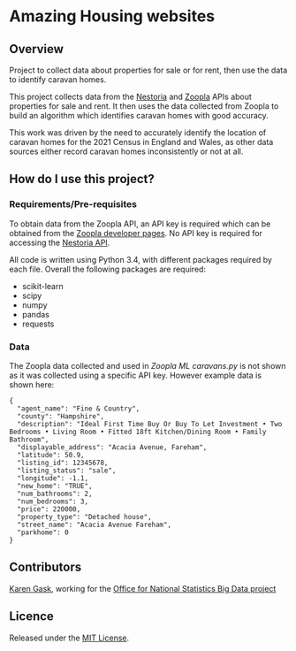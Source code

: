 # Amazing Housing websites

## Overview

Project to collect data about properties for sale or for rent, then use the data to identify caravan homes.

This project collects data from the [Nestoria](http://www.nestoria.co.uk/) and [Zoopla](http://www.zoopla.co.uk/) APIs about properties for sale and rent. It then uses the data collected from Zoopla to build an algorithm which identifies caravan homes with good accuracy.

This work was driven by the need to accurately identify the location of caravan homes for the 2021 Census in England and Wales, as other data sources either record caravan homes inconsistently or not at all.

## How do I use this project?

### Requirements/Pre-requisites

To obtain data from the Zoopla API, an API key is required which can be obtained from the [Zoopla developer pages](http://developer.zoopla.com/). No API key is required for accessing the [Nestoria API](http://www.nestoria.co.uk/help/api).

All code is written using Python 3.4, with different packages required by each file. Overall the following packages are required:
- scikit-learn
- scipy
- numpy
- pandas
- requests

### Data

The Zoopla data collected and used in *Zoopla ML caravans.py* is not shown as it was collected using a specific API key. However example data is shown here:

```
{
  "agent_name": "Fine & Country",
  "county": "Hampshire",
  "description": "Ideal First Time Buy Or Buy To Let Investment • Two Bedrooms • Living Room • Fitted 18ft Kitchen/Dining Room • Family Bathroom",
  "displayable_address": "Acacia Avenue, Fareham",
  "latitude": 50.9,
  "listing_id": 12345678,
  "listing_status": "sale",
  "longitude": -1.1,
  "new_home": "TRUE",
  "num_bathrooms": 2,
  "num_bedrooms": 3,
  "price": 220000,
  "property_type": "Detached house",
  "street_name": "Acacia Avenue Fareham",
  "parkhome": 0
}
```

## Contributors

[Karen Gask](https://github.com/gaskyk), working for the [Office for National Statistics Big Data project](https://www.ons.gov.uk/aboutus/whatwedo/programmesandprojects/theonsbigdataproject)

## Licence

Released under the [MIT License](LICENSE).
